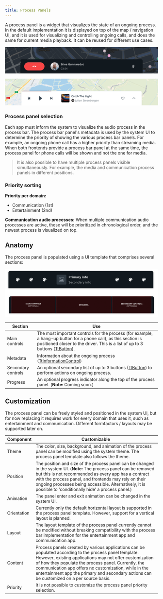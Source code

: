 ```yaml
---
title: Process Panels
---
```


A process panel is a widget that visualizes the state of an ongoing process. In the default 
implementation it is displayed on top of the map / navigation UI, and it is used for visualizing 
and controlling ongoing calls, and does the same for current media playback. It can be reused for 
different use cases.

![overview-1](images/process-panels/overview-1.png)

![overview-2](images/process-panels/overview-2.png)

### Process panel selection

Each app must inform the system to visualize the audio process in the process bar. 
The process bar panel's metadata is used by the system UI to determine the priority of showing 
the various process bar panels. For example, an ongoing phone call has a higher priority than 
streaming media. When both frontends provide a process bar panel at the same time, the process 
panel for phone calls will be shown and not the one for media.

<Blockquote>
    It is also possible to have multiple process panels visible simultaneously. For example, the 
    media and communication process panels in different positions.
</Blockquote>

### Priority sorting

__Priority per domain:__
- Communication (1st)
- Entertainment (2nd)

__Communication audio processes:__ When multiple communication audio processes are active, these 
will be prioritized in chronological order, and the newest process is visualized on top.

## Anatomy

The process panel is populated using a UI template that comprises several sections:

![anatomy](images/process-panels/anatomy.png)

| Section     | Use  |
| ------------- | ------------- |
| Main controls | The most important controls for the process (for example, a hang-up button for a phone call), as this section is positioned closer to the driver. This is a list of up to 3 buttons ([TtButton](TTIVI_ANDROID_TOOLS_API)). |
| Metadata | Information about the ongoing process ([TtInformationControl](TTIVI_ANDROID_TOOLS_API)) |
| Secondary controls | An optional secondary list of up to 3 buttons ([TtButton](TTIVI_ANDROID_TOOLS_API)) to perform actions on ongoing process. |
| Progress | An optional progress indicator along the top of the process panel. (__Note:__ Coming soon.) |

## Customization

The process panel can be freely styled and positioned in the system UI, but for now replacing it 
requires work for every domain that uses it, such as entertainment and communication. 
Different formfactors / layouts may be supported later on.

| Component     | Customizable  |
| ------------- | ------------- |
| Theme | The color, size, background, and animation of the process panel can be modified using the system theme. The process panel template also follows the theme. |
| Position | The position and size of the process panel can be changed in the system UI. (__Note:__ The process panel can be removed but this is not recommended as every app has a contract with the process panel, and frontends may rely on their ongoing processes being accessible. Alternatively, it is possible to 'conditionally hide’ a process panel.) |
| Animation | The panel enter and exit animation can be changed in the system UI. |
| Orientation | Currently only the default horizontal layout is supported in the process panel template. However, support for a vertical layout is planned. |
| Layout | The layout template of the process panel currently cannot be modified without breaking compatibility with the process bar implementation for the entertainment app and communication app. |
| Content | Process panels created by various applications can be populated according to the process panel template. However, existing applications may not offer customization of how they populate the process panel. Currently, the communication app offers no customization, while in the entertainment app the primary and secondary actions can be customized on a per source basis. |
| Priority | It is not possible to customize the process panel priority selection. |
